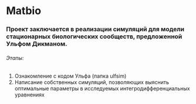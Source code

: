 # Matbio
### Проект заключается в реализации симуляций для модели стационарных биологических сообществ, предложенной Ульфом Дикманом.
###### Этапы:
1. Ознакомление с кодом Ульфа (папка ulfsim)
2. Написание собственных симуляций, позволяющих выяснить оптимальные параметры в исследуемых интегродифференциальных уравнениях

